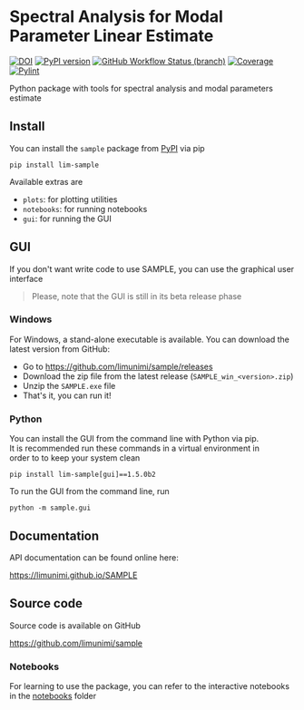 # Spectral Analysis for Modal Parameter Linear Estimate
[![DOI](https://zenodo.org/badge/342648141.svg)](https://zenodo.org/badge/latestdoi/342648141)
[![PyPI version](https://badge.fury.io/py/lim-sample.svg)](https://badge.fury.io/py/lim-sample)
[![GitHub Workflow Status (branch)](https://img.shields.io/github/workflow/status/limunimi/sample/main/main?event=push)](https://github.com/limunimi/sample/actions?query=workflow%3Amain)
[![Coverage](https://gist.githubusercontent.com/chromaticisobar/fb3ce2e55493c80839ca8985d0c38146/raw/lim-sample-coverage-badge.svg)](https://github.com/limunimi/sample/actions?query=workflow%3Amain)
[![Pylint](https://gist.githubusercontent.com/chromaticisobar/fb3ce2e55493c80839ca8985d0c38146/raw/lim-sample-pylint-badge.svg)](https://github.com/limunimi/sample/actions?query=workflow%3Amain)

Python package with tools for spectral analysis and modal parameters estimate

## Install
You can install the `sample` package from [PyPI](https://pypi.org/project/lim-sample) via pip

```
pip install lim-sample
```

Available extras are
 - `plots`: for plotting utilities
 - `notebooks`: for running notebooks
 - `gui`: for running the GUI

## GUI
If you don't want write code to use SAMPLE,
you can use the graphical user interface

> Please, note that the GUI is still in its beta release phase

### Windows
For Windows, a stand-alone executable is available. You can download the
latest version from GitHub:

 - Go to https://github.com/limunimi/sample/releases
 - Download the zip file from the latest release (`SAMPLE_win_<version>.zip`)
 - Unzip the `SAMPLE.exe` file
 - That's it, you can run it!

### Python
You can install the GUI from the command line with Python via pip.  
It is recommended run these commands in a virtual environment in  
order to to keep your system clean

```
pip install lim-sample[gui]==1.5.0b2
```

To run the GUI from the command line, run

```
python -m sample.gui
```

## Documentation
API documentation can be found online here:

https://limunimi.github.io/SAMPLE

## Source code
Source code is available on GitHub

https://github.com/limunimi/sample

### Notebooks
For learning to use the package, you can refer to the interactive
notebooks in the [notebooks](https://github.com/limunimi/sample/tree/master/notebooks) folder
